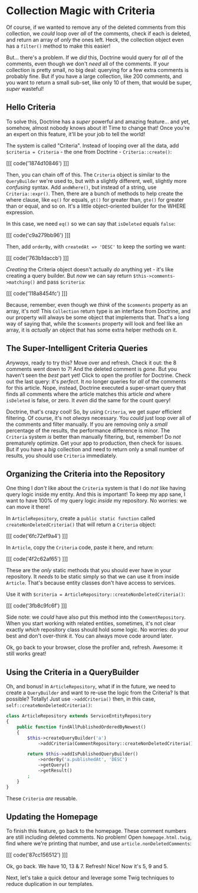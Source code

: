 # Collection Magic with Criteria

Of course, if we wanted to remove any of the deleted comments from this collection,
we *could* loop over *all* of the comments, check if each is deleted, and return
an array of *only* the ones left. Heck, the collection object even has a `filter()`
method to make this easier!

But... there's a problem. If we *did* this, Doctrine would query for *all* of the
comments, even though we don't *need* all of the comments. If your collection is
pretty small, no big deal: querying for a few extra comments is probably fine. But
 if you have a large collection, like 200 comments, and you want to return a small
sub-set, like only 10 of them, that would be super, *super* wasteful!

## Hello Criteria

To solve this, Doctrine has a *super* powerful and amazing feature... and yet,
somehow, almost nobody knows about it! Time to change that! Once you're an expert
on this feature, it'll be your job to tell the world!

The system is called "Criteria". Instead of looping over all the data, add
`$criteria = Criteria` - the one from Doctrine - `Criteria::create()`:

[[[ code('1874d10846') ]]]

Then, you can chain off of this. The `Criteria` object is similar to the `QueryBuilder`
we're used to, but with a slightly different, well, slightly more *confusing* syntax.
Add `andWhere()`, but instead of a string, use `Criteria::expr()`. Then, there
are a bunch of methods to help create the where clause, like `eq()` for equals,
`gt()` for greater than, `gte()` for greater than or equal, and so on. It's a little
object-oriented builder for the WHERE expression.

In this case, we need `eq()` so we can say that `isDeleted` equals `false`:

[[[ code('c9a279bb96') ]]]

Then, add `orderBy`, with `createdAt => 'DESC'` to keep the sorting we want:

[[[ code('763b1daccb') ]]]

*Creating* the Criteria object doesn't actually *do* anything yet - it's like creating
a query builder. But *now* we can say return `$this->comments->matching()` and pass
`$criteria`:

[[[ code('118a8454fc') ]]]

Because, remember, even though we *think* of the `$comments` property as an array,
it's not! This `Collection` return type is an interface from Doctrine, and our property
will always be some object that implements that. That's a long way of saying that,
while the `$comments` property will look and feel like an array, it is *actually*
an object that has some extra helper methods on it.

## The Super-Intelligent Criteria Queries

*Anyways*, ready to try this? Move over and refresh. Check it out: the 8 comments
went down to 7! And the deleted comment is *gone*. But you haven't seen the *best*
part yet! Click to open the profiler for Doctrine. Check out the last query: it's
*perfect*. It *no* longer queries for *all* of the comments for this article. Nope,
instead, Doctrine executed a super-smart query that finds all comments where the
article matches this article *and* where `isDeleted` is false, or zero. It *even*
did the same for the count query!

Doctrine, that's crazy cool! So, by using `Criteria`, we get *super* efficient
filtering. Of course, it's not *always* necessary. You *could* just loop over
all of the comments and filter manually. If you are removing only a *small* percentage
of the results, the performance difference is minor. The `Criteria` system *is*
better than manually filtering, but, remember! Do *not* prematurely optimize. Get
your app to production, then check for issues. But if you have a *big* collection
and need to return only a small number of results, you should use `Criteria`
immediately.

## Organizing the Criteria into the Repository

One thing I *don't* like about the `Criteria` system is that I do *not* like having
query logic inside my entity. And this is important! To keep my app sane, I want
to have 100% of my query logic *inside* my repository. No worries: we can move
it there!

In `ArticleRepository`, create a `public static function` called
`createNonDeletedCriteria()` that will return a `Criteria` object:

[[[ code('6fc72ef9a4') ]]]

In `Article`, copy the `Criteria` code, paste it here, and return:

[[[ code('4f2c62af65') ]]]

These are the *only* static methods that you should ever have in your repository.
It *needs* to be static simply so that we can use it from inside `Article`. That's
because entity classes don't have access to services.

Use it with `$criteria = ArticleRepository::createNonDeletedCriteria()`:

[[[ code('3fb8c9fc6f') ]]]

Side note: we *could* have also put this method into the `CommentRepository`.
When you start working with related entities, sometimes, it's not clear exactly
*which* repository class should hold some logic. No worries: do your best and
don't over-think it. You can always move code around later.

Ok, go back to your browser, close the profiler and, refresh. Awesome: it still
works great!

## Using the Criteria in a QueryBuilder

Oh, and bonus! in `ArticleRepository`, what if in the future, we need to create
a `QueryBuilder` and want to re-use the logic from the Criteria? Is that possible?
Totally! Just use `->addCriteria()` then, in this case, `self::createNonDeletedCriteria()`:

```php
class ArticleRepository extends ServiceEntityRepository
{
    public function findAllPublishedOrderedByNewest()
    {
        $this->createQueryBuilder('a')
            ->addCriteria(CommentRepository::createNonDeletedCriteria());

        return $this->addIsPublishedQueryBuilder()
            ->orderBy('a.publishedAt', 'DESC')
            ->getQuery()
            ->getResult()
        ;
    }
}
```

These `Criteria` *are* reusable.

## Updating the Homepage

To finish this feature, go back to the homepage. These comment numbers are still
including deleted comments. No problem! Open `homepage.html.twig`, find where we're
printing that number, and use `article.nonDeletedComments`:

[[[ code('87cc156512') ]]]

Ok, go back. We have 10, 13 & 7. Refresh! Nice! Now it's 5, 9 and 5.

Next, let's take a quick detour and leverage some Twig techniques to reduce
duplication in our templates.
